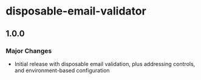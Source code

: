 # disposable-email-validator

## 1.0.0

### Major Changes

- Initial release with disposable email validation, plus addressing controls, and environment-based configuration
